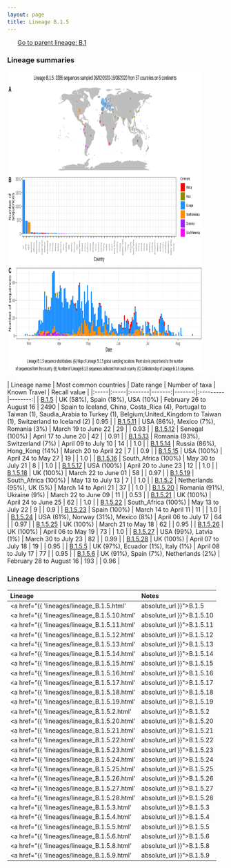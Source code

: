 ```yaml
---
layout: page
title: Lineage B.1.5
---
```




<p>
<ul class="actions small">
	 <a href="{{ 'lineages/lineage_B.1.html' | absolute_url }}" class="button special fit">Go to parent lineage: B.1</a>
</ul>
</p>
<h3> Lineage summaries</h3>

<img src="../assets/images/B.1.5.svg" alt="B.1.5 lineage summary figure" width="90%" height="700px" />


| Lineage name | Most common countries | Date range | Number of taxa | Known Travel | Recall value |
|:-----|:-----|:-------|-------:|-------:|:---------|--------:|
| <a href="{{ 'lineages/lineage_B.1.5.html' | absolute_url }}">B.1.5</a> | UK (58%), Spain (18%), USA (10%) | February 26 to August 16 | 2490 | Spain to Iceland, China, Costa_Rica (4), Portugal to Taiwan (1), Saudia_Arabia to Turkey (1), Belgium;United_Kingdom to Taiwan (1), Switzerland to Iceland (2) | 0.95 |
| <a href="{{ 'lineages/lineage_B.1.5.11.html' | absolute_url }}">B.1.5.11</a> | USA (86%), Mexico (7%), Romania (3%) | March 19 to June 22 | 29 |  | 0.93 |
| <a href="{{ 'lineages/lineage_B.1.5.12.html' | absolute_url }}">B.1.5.12</a> | Senegal (100%) | April 17 to June 20 | 42 |  | 0.91 |
| <a href="{{ 'lineages/lineage_B.1.5.13.html' | absolute_url }}">B.1.5.13</a> | Romania (93%), Switzerland (7%) | April 09 to July 10 | 14 |  | 1.0 |
| <a href="{{ 'lineages/lineage_B.1.5.14.html' | absolute_url }}">B.1.5.14</a> | Russia (86%), Hong_Kong (14%) | March 20 to April 22 | 7 |  | 0.9 |
| <a href="{{ 'lineages/lineage_B.1.5.15.html' | absolute_url }}">B.1.5.15</a> | USA (100%) | April 24 to May 27 | 19 |  | 1.0 |
| <a href="{{ 'lineages/lineage_B.1.5.16.html' | absolute_url }}">B.1.5.16</a> | South_Africa (100%) | May 30 to July 21 | 8 |  | 1.0 |
| <a href="{{ 'lineages/lineage_B.1.5.17.html' | absolute_url }}">B.1.5.17</a> | USA (100%) | April 20 to June 23 | 12 |  | 1.0 |
| <a href="{{ 'lineages/lineage_B.1.5.18.html' | absolute_url }}">B.1.5.18</a> | UK (100%) | March 22 to June 01 | 58 |  | 0.97 |
| <a href="{{ 'lineages/lineage_B.1.5.19.html' | absolute_url }}">B.1.5.19</a> | South_Africa (100%) | May 13 to July 13 | 7 |  | 1.0 |
| <a href="{{ 'lineages/lineage_B.1.5.2.html' | absolute_url }}">B.1.5.2</a> | Netherlands (95%), UK (5%) | March 14 to April 21 | 37 |  | 1.0 |
| <a href="{{ 'lineages/lineage_B.1.5.20.html' | absolute_url }}">B.1.5.20</a> | Romania (91%), Ukraine (9%) | March 22 to June 09 | 11 |  | 0.53 |
| <a href="{{ 'lineages/lineage_B.1.5.21.html' | absolute_url }}">B.1.5.21</a> | UK (100%) | April 24 to June 25 | 62 |  | 1.0 |
| <a href="{{ 'lineages/lineage_B.1.5.22.html' | absolute_url }}">B.1.5.22</a> | South_Africa (100%) | May 13 to July 22 | 9 |  | 0.9 |
| <a href="{{ 'lineages/lineage_B.1.5.23.html' | absolute_url }}">B.1.5.23</a> | Spain (100%) | March 14 to April 11 | 11 |  | 1.0 |
| <a href="{{ 'lineages/lineage_B.1.5.24.html' | absolute_url }}">B.1.5.24</a> | USA (61%), Norway (31%), Mexico (8%) | April 06 to July 17 | 64 |  | 0.97 |
| <a href="{{ 'lineages/lineage_B.1.5.25.html' | absolute_url }}">B.1.5.25</a> | UK (100%) | March 21 to May 18 | 62 |  | 0.95 |
| <a href="{{ 'lineages/lineage_B.1.5.26.html' | absolute_url }}">B.1.5.26</a> | UK (100%) | April 06 to May 19 | 73 |  | 1.0 |
| <a href="{{ 'lineages/lineage_B.1.5.27.html' | absolute_url }}">B.1.5.27</a> | USA (99%), Latvia (1%) | March 30 to July 23 | 82 |  | 0.99 |
| <a href="{{ 'lineages/lineage_B.1.5.28.html' | absolute_url }}">B.1.5.28</a> | UK (100%) | April 07 to July 18 | 19 |  | 0.95 |
| <a href="{{ 'lineages/lineage_B.1.5.5.html' | absolute_url }}">B.1.5.5</a> | UK (97%), Ecuador (1%), Italy (1%) | April 08 to July 17 | 77 |  | 0.95 |
| <a href="{{ 'lineages/lineage_B.1.5.6.html' | absolute_url }}">B.1.5.6</a> | UK (91%), Spain (7%), Netherlands (2%) | February 28 to August 16 | 193 |  | 0.96 |

<h3>Lineage descriptions</h3>

| Lineage | Notes |
|:-----|:-----|
| <a href="{{ 'lineages/lineage_B.1.5.html' | absolute_url }}">B.1.5</a> | European lineage/ lots of Spanish sequences towards the basal end of the subtree and exports around the globe. Low support at parent node now, potentially as a result of homoplasies  |
| <a href="{{ 'lineages/lineage_B.1.5.10.html' | absolute_url }}">B.1.5.10</a> | UK lineage |
| <a href="{{ 'lineages/lineage_B.1.5.11.html' | absolute_url }}">B.1.5.11</a> | USA lineage |
| <a href="{{ 'lineages/lineage_B.1.5.12.html' | absolute_url }}">B.1.5.12</a> | Senegal lineage |
| <a href="{{ 'lineages/lineage_B.1.5.13.html' | absolute_url }}">B.1.5.13</a> | Romanian lineage |
| <a href="{{ 'lineages/lineage_B.1.5.14.html' | absolute_url }}">B.1.5.14</a> | Russian lineage |
| <a href="{{ 'lineages/lineage_B.1.5.15.html' | absolute_url }}">B.1.5.15</a> | USA lineage (CA) |
| <a href="{{ 'lineages/lineage_B.1.5.16.html' | absolute_url }}">B.1.5.16</a> | South African lineage |
| <a href="{{ 'lineages/lineage_B.1.5.17.html' | absolute_url }}">B.1.5.17</a> | USA lineage (OR & AK) |
| <a href="{{ 'lineages/lineage_B.1.5.18.html' | absolute_url }}">B.1.5.18</a> | Scottish lineage (previously B.1.101) |
| <a href="{{ 'lineages/lineage_B.1.5.19.html' | absolute_url }}">B.1.5.19</a> | South African lineage |
| <a href="{{ 'lineages/lineage_B.1.5.2.html' | absolute_url }}">B.1.5.2</a> | Netherlands lineage |
| <a href="{{ 'lineages/lineage_B.1.5.20.html' | absolute_url }}">B.1.5.20</a> | Romanian lineage |
| <a href="{{ 'lineages/lineage_B.1.5.21.html' | absolute_url }}">B.1.5.21</a> | Scottish lineage |
| <a href="{{ 'lineages/lineage_B.1.5.22.html' | absolute_url }}">B.1.5.22</a> | South Arican lineage |
| <a href="{{ 'lineages/lineage_B.1.5.23.html' | absolute_url }}">B.1.5.23</a> | Spanish lineage |
| <a href="{{ 'lineages/lineage_B.1.5.24.html' | absolute_url }}">B.1.5.24</a> | Norwegian lineage |
| <a href="{{ 'lineages/lineage_B.1.5.25.html' | absolute_url }}">B.1.5.25</a> | UK lineage (previously B.1.99) |
| <a href="{{ 'lineages/lineage_B.1.5.26.html' | absolute_url }}">B.1.5.26</a> | Scottish lineage (previously B.1.100) |
| <a href="{{ 'lineages/lineage_B.1.5.27.html' | absolute_url }}">B.1.5.27</a> | USA lineage (CA) |
| <a href="{{ 'lineages/lineage_B.1.5.28.html' | absolute_url }}">B.1.5.28</a> | English lineage |
| <a href="{{ 'lineages/lineage_B.1.5.3.html' | absolute_url }}">B.1.5.3</a> | English lineage (now containing an Australian & Swedish seqeuence) |
| <a href="{{ 'lineages/lineage_B.1.5.4.html' | absolute_url }}">B.1.5.4</a> | Reassigned to B.1.5 as B.1.5 now seems to be European/ Spanish, so B.1.5.4 not a new introduction |
| <a href="{{ 'lineages/lineage_B.1.5.5.html' | absolute_url }}">B.1.5.5</a> | English lineage |
| <a href="{{ 'lineages/lineage_B.1.5.6.html' | absolute_url }}">B.1.5.6</a> | UK lineage |
| <a href="{{ 'lineages/lineage_B.1.5.8.html' | absolute_url }}">B.1.5.8</a> | US lineage |
| <a href="{{ 'lineages/lineage_B.1.5.9.html' | absolute_url }}">B.1.5.9</a> | Welsh lineage (reassigned to B.1.142 as it falls outside of B.1.5 in the most recent phylogeny) |


